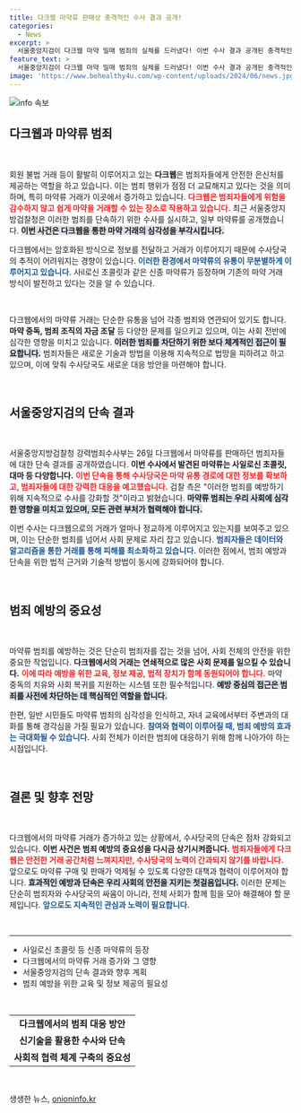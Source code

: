 ```yaml
---
title: 다크웹 마약류 판매상 충격적인 수사 결과 공개!
categories:
  - News
excerpt: >
  서울중앙지검이 다크웹 마약 밀매 범죄의 실체를 드러냈다! 이번 수사 결과 공개된 충격적인 마약류, 당신의 예상을 뛰어넘는 범죄의 전모가 밝혀진다. 클릭하고 자세히 알아보세요!
feature_text: >
  서울중앙지검이 다크웹 마약 밀매 범죄의 실체를 드러냈다! 이번 수사 결과 공개된 충격적인 마약류, 당신의 예상을 뛰어넘는 범죄의 전모가 밝혀진다. 클릭하고 자세히 알아보세요!
image: 'https://www.behealthy4u.com/wp-content/uploads/2024/06/news.jpg'
---
```


<p><img src="https://www.behealthy4u.com/wp-content/uploads/2024/06/news.jpg" alt="info 속보" /></p>

<h2 data-ke-size="size26">다크웹과 마약류 범죄</h2>

<p data-ke-size="size16">&nbsp;</p>

<p>회원 불법 거래 등이 활발히 이루어지고 있는 <b>다크웹</b>은 범죄자들에게 안전한 은신처를 제공하는 역할을 하고 있습니다. 이는 범죄 행위가 점점 더 교묘해지고 있다는 것을 의미하며, 특히 마약류 거래가 이곳에서 증가하고 있습니다. <b><span style="color: #ee2323;">다크웹은 범죄자들에게 위험을 감수하지 않고 쉽게 마약을 거래할 수 있는 장소로 작용하고 있습니다.</span></b> 최근 서울중앙지방검찰청은 이러한 범죄를 단속하기 위한 수사를 실시하고, 일부 마약류를 공개했습니다. <b><span style="background-color: #21538527;">이번 사건은 다크웹을 통한 마약 거래의 심각성을 부각시킵니다.</span></b>  </p>

<p>다크웹에서는 암호화된 방식으로 정보를 전달하고 거래가 이루어지기 때문에 수사당국의 추적이 어려워지는 경향이 있습니다. <b><span style="color: #1a5490;">이러한 환경에서 마약류의 유통이 무분별하게 이루어지고 있습니다.</span></b> 사il로신 초콜릿과 같은 신종 마약류가 등장하며 기존의 마약 거래 방식이 발전하고 있다는 것을 알 수 있습니다.</p>

<p data-ke-size="size16">&nbsp;</p>

<p>다크웹에서의 마약류 거래는 단순한 유통을 넘어 각종 범죄와 연관되어 있기도 합니다. <b>마약 중독, 범죄 조직의 자금 조달</b> 등 다양한 문제를 일으키고 있으며, 이는 사회 전반에 심각한 영향을 미치고 있습니다. <b><span style="background-color: #21538527;">이러한 범죄를 차단하기 위한 보다 체계적인 접근이 필요합니다.</span></b> 범죄자들은 새로운 기술과 방법을 이용해 지속적으로 법망을 피하려고 하고 있으며, 이에 맞춰 수사당국도 새로운 대응 방안을 마련해야 합니다.</p>

<p data-ke-size="size16">&nbsp;</p>

<h2 data-ke-size="size26">서울중앙지검의 단속 결과</h2>

<p data-ke-size="size16">&nbsp;</p>

<p>서울중앙지방검찰청 강력범죄수사부는 26일 다크웹에서 마약류를 판매하던 범죄자들에 대한 단속 결과를 공개하였습니다. <b>이번 수사에서 발견된 마약류는 사일로신 초콜릿, 대마 등 다양합니다.</b> <b><span style="color: #ee2323;">이번 단속을 통해 수사당국은 마약 유통 경로에 대한 정보를 확보하고, 범죄자들에 대한 강력한 대응을 예고했습니다.</span></b> 검찰 측은 "이러한 범죄를 예방하기 위해 지속적으로 수사를 강화할 것"이라고 밝혔습니다. <b><span style="background-color: #21538527;">마약류 범죄는 우리 사회에 심각한 영향을 미치고 있으며, 모든 관련 부처가 협력해야 합니다.</span></b></p>

<p>이번 수사는 다크웹으로의 거래가 얼마나 정교하게 이루어지고 있는지를 보여주고 있으며, 이는 단순한 범죄를 넘어서 사회 문제로 자리 잡고 있습니다. <b><span style="color: #1a5490;">범죄자들은 데이터와 알고리즘을 통한 거래를 통해 피해를 최소화하고 있습니다.</span></b> 이러한 점에서, 범죄 예방과 단속을 위한 법적 근거와 기술적 방법이 동시에 강화되어야 합니다.</p>

<p data-ke-size="size16">&nbsp;</p>

<h2 data-ke-size="size26">범죄 예방의 중요성</h2>

<p data-ke-size="size16">&nbsp;</p>

<p>마약류 범죄를 예방하는 것은 단순히 범죄자를 잡는 것을 넘어, 사회 전체의 안전을 위한 중요한 작업입니다. <b>다크웹에서의 거래는 연쇄적으로 많은 사회 문제를 일으킬 수 있습니다.</b> <b><span style="color: #ee2323;">이에 따라 예방을 위한 교육, 정보 제공, 법적 장치가 함께 동원되어야 합니다.</span></b> 마약 중독의 치유와 사회 복귀를 지원하는 시스템 또한 필수적입니다. <b><span style="background-color: #21538527;">예방 중심의 접근은 범죄를 사전에 차단하는 데 핵심적인 역할을 합니다.</span></b></p>

<p>한편, 일반 시민들도 마약류 범죄의 심각성을 인식하고, 자녀 교육에서부터 주변과의 대화를 통해 경각심을 가질 필요가 있습니다. <b><span style="color: #1a5490;">참여와 협력이 이루어질 때, 범죄 예방의 효과는 극대화될 수 있습니다.</span></b> 사회 전체가 이러한 범죄에 대응하기 위해 함께 나아가야 하는 시점입니다.</p>

<p data-ke-size="size16">&nbsp;</p>

<h2 data-ke-size="size26">결론 및 향후 전망</h2>

<p data-ke-size="size16">&nbsp;</p>

<p>다크웹에서의 마약류 거래가 증가하고 있는 상황에서, 수사당국의 단속은 점차 강화되고 있습니다. <b>이번 사건은 범죄 예방의 중요성을 다시금 상기시켜줍니다.</b> <b><span style="color: #ee2323;">범죄자들에게 다크웹은 안전한 거래 공간처럼 느껴지지만, 수사당국의 노력이 간과되지 않기를 바랍니다.</span></b> 앞으로도 마약류 구매 및 판매가 억제될 수 있도록 다양한 대책과 협력이 이루어져야 합니다. <b><span style="background-color: #21538527;">효과적인 예방과 단속은 우리 사회의 안전을 지키는 첫걸음입니다.</span></b> 이러한 문제는 단순히 범죄자와 수사당국의 싸움이 아니라, 전체 사회가 함께 힘을 모아 해결해야 할 문제입니다. <b><span style="color: #1a5490;">앞으로도 지속적인 관심과 노력이 필요합니다.</span></b></p>

<p data-ke-size="size16">&nbsp;</p>

<hr>

<ul>
  <li>사일로신 초콜릿 등 신종 마약류의 등장</li>
  <li>다크웹에서의 마약류 거래 증가와 그 영향</li>
  <li>서울중앙지검의 단속 결과와 향후 계획</li>
  <li>범죄 예방을 위한 교육 및 정보 제공의 필요성</li>
</ul>

<p data-ke-size="size16">&nbsp;</p>

<table>
  <tr>
    <td style="text-align: center; height: 17px;"><b>다크웹에서의 범죄 대응 방안</b></td>
  </tr>
  <tr>
    <td style="text-align: center; height: 17px;"><b>신기술을 활용한 수사와 단속</b></td>
  </tr>
  <tr>
    <td style="text-align: center; height: 17px;"><b>사회적 협력 체계 구축의 중요성</b></td>
  </tr>
</table>

<p data-ke-size="size16">&nbsp;</p>
생생한 뉴스, <a href="https://onioninfo.kr" rel="dofollow">onioninfo.kr</a>


